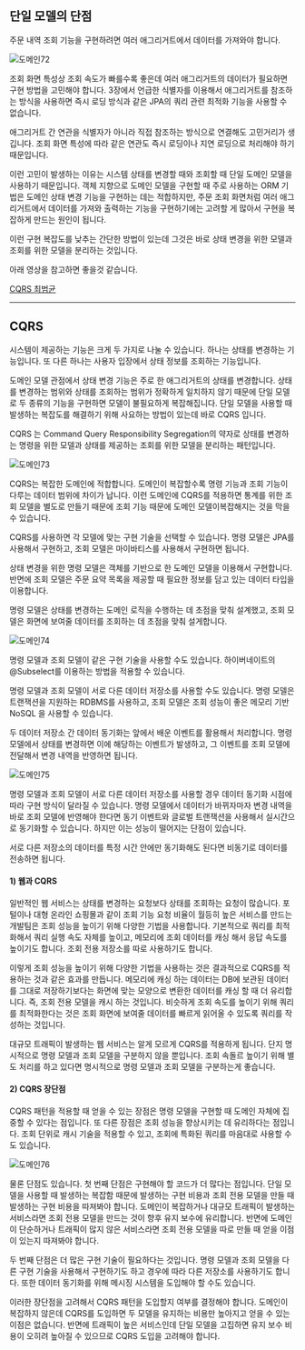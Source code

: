 ## 단일 모델의 단점

주문 내역 조회 기능을 구현하려면 여러 애그리거트에서 데이터를 가져와야 합니다.

![도메인72](../static/도메인주도개발시작하기/domain72.png)


조회 화면 특성상 조회 속도가 빠를수록 좋은데 여러 애그리거트의 데이터가 필요하면 구현 방법을 고민해야 합니다. 3장에서 언급한 식별자를 이용해서 애그리거트를 참조하는 방식을 사용하면 즉시 로딩 방식과 같은 JPA의 쿼리 관련 최적화 기능을 사용할 수 없습니다.

애그리거트 간 연관을 식별자가 아니라 직접 참조하는 방식으로 연결해도 고민거리가 생깁니다. 조회 화면 특성에 따라 같은 연관도 즉시 로딩이나 지연 로딩으로 처리해야 하기 때문입니다.

이런 고민이 발생하는 이유는 시스템 상태를 변경할 때와 조회할 때 단일 도메인 모델을 사용하기 때문입니다. 객체 지향으로 도메인 모델을 구현할 때 주로 사용하는 ORM 기법은 도메인 상태 변경 기능을 구현하는 데는 적합하지만, 주문 조회 화면처럼 여러 애그리거트에서 데이터를 가져와 출력하는 기능을 구현하기에는 고려할 게 많아서 구현을 복잡하게 만드는 원인이 됩니다.

이런 구현 복잡도를 낮추는 간단한 방법이 있는데 그것은 바로 상태 변경을 위한 모델과 조회를 위한 모델을 분리하는 것입니다.

아래 영상을 참고하면 좋을것 같습니다.

[CQRS 최범균](https://www.youtube.com/watch?v=xf0kXMTFJm8)


---

## CQRS

시스템이 제공하는 기능은 크게 두 가지로 나눌 수 있습니다. 하나는 상태를 변경하는 기능입니다. 또 다른 하나는 사용자 입장에서 상태 정보를 조회하는 기능입니다.

도메인 모델 관점에서 상태 변경 기능은 주로 한 애그리거트의 상태를 변경합니다. 상태를 변경하는 범위와 상태를 조회하는 범위가 정확하게 일치하지 않기 때문에 단일 모델로 두 종류의 기능을 구현하면 모델이 불필요하게 복잡해집니다. 단일 모델을 사용할 때 발생하는 복잡도를 해결하기 위해 사요하는 방법이 있는데 바로 CQRS 입니다.

CQRS 는 Command Query Responsibility Segregation의 약자로 상태를 변경하는 명령을 위한 모델과 상태를 제공하는 조회를 위한 모델을 분리하는 패턴입니다.

![도메인73](../static/도메인주도개발시작하기/domain73.png)


CQRS는 복잡한 도메인에 적합합니다. 도메인이 복잡할수록 명령 기능과 조회 기능이 다루는 데이터 범위에 차이가 납니다. 이런 도메인에 CQRS를 적용하면 통계를 위한 조회 모델을 별도로 만들기 때문에 조회 기능 때문에 도메인 모델이복잡해지는 것을 막을 수 있습니다.

CQRS를 사용하면 각 모델에 맞는 구현 기술을 선택할 수 있습니다. 명령 모델은 JPA를 사용해서 구현하고, 조회 모델은 마이바티스를 사용해서 구현하면 됩니다.

상태 변경을 위한 명령 모델은 객체를 기반으로 한 도메인 모델을 이용해서 구현합니다. 반면에 조회 모델은 주문 요약 목록을 제공할 때 필요한 정보를 담고 있는 데이터 타입을 이용합니다.

명령 모델은 상태를 변경하는 도메인 로직을 수행하는 데 초점을 맞춰 설계했고, 조회 모델은 화면에 보여줄 데이터를 조회하는 데 초점을 맞춰 설게합니다.

![도메인74](../static/도메인주도개발시작하기/domain74.png)


명령 모델과 조회 모델이 같은 구현 기술을 사용할 수도 있습니다. 하이버네이트의 @Subselect를 이용하는 방법을 적용할 수 있습니다.

명령 모델과 조회 모델이 서로 다른 데이터 저장소를 사용할 수도 있습니다. 명령 모델은 트랜잭션을 지원하는 RDBMS를 사용하고, 조회 모델은 조회 성능이 좋은 메모리 기반 NoSQL 을 사용할 수 있습니다.

두 데이터 저장소 간 데이터 동기화는 앞에서 배운 이벤트를 활용해서 처리합니다. 명령 모델에서 상태를 변경하면 이에 해당하는 이벤트가 발생하고, 그 이벤트를 조회 모델에 전달해서 변경 내역을 반영하면 됩니다.

![도메인75](../static/도메인주도개발시작하기/domain75.png)


명령 모델과 조회 모델이 서로 다른 데이터 저장소를 사용할 경우 데이터 동기화 시점에 따라 구현 방식이 달라질 수 있습니다. 명령 모델에서 데이터가 바뀌자마자 변경 내역을 바로 조회 모델에 반영해야 한다면 동기 이벤트와 글로벌 트랜잭션을 사용해서 실시간으로 동기화할 수 있습니다. 하지만 이는 성능이 떨어지는 단점이 있습니다.

서로 다른 저장소의 데이터를 특정 시간 안에만 동기화해도 된다면 비동기로 데이터를 전송하면 됩니다.

#### 1) 웹과 CQRS

일반적인 웹 서비스는 상태를 변경하는 요청보다 상태를 조회하는 요청이 많습니다. 포털이나 대형 온라인 쇼핑몰과 같이 조회 기능 요청 비율이 월등히 높은 서비스를 만드는 개발팀은 조회 성능을 높이기 위해 다양한 기법을 사용합니다. 기본적으로 쿼리를 최적화해서 쿼리 실행 속도 자체를 높이고, 메모리에 조회 데이터를 캐싱 해서 응답 속도를 높이기도 합니다. 조회 전용 저장소를 따로 사용하기도 합니다.

이렇게 조회 성능을 높이기 위해 다양한 기법을 사용하는 것은 결과적으로 CQRS를 적용하는 것과 같은 효과를 만듭니다. 메모리에 캐싱 하는 데이터는 DB에 보관된 데이터를 그대로 저장하기보다는 화면에 맞는 모양으로 변환한 데이터를 캐싱 할 때 더 유리합니다. 즉, 조회 전용 모델을 캐시 하는 것입니다. 비슷하게 조회 속도를 높이기 위해 쿼리를 최적화한다는 것은 조회 화면에 보여줄 데이터를 빠르게 읽어올 수 있도록 쿼리를 작성하는 것입니다.

대규모 트래픽이 발생하는 웹 서비스는 알게 모르게 CQRS를 적용하게 됩니다. 단지 명시적으로 명령 모델과 조회 모델을 구분하지 않을 뿐입니다. 조회 속돌르 높이기 위해 별도 처리를 하고 있다면 명시적으로 명령 모델과 조회 모델을 구분하는게 좋습니다.

#### 2) CQRS 장단점

CQRS 패턴을 적용할 때 얻을 수 있는 장점은 명령 모델을 구현할 때 도메인 자체에 집중할 수 있다는 점입니다. 또 다른 장점은 조회 성능을 향상시키는 데 유리하다는 점입니다. 조회 단위로 캐시 기술을 적용할 수 있고, 조회에 특화된 쿼리를 마음대로 사용할 수도 있습니다.

![도메인76](../static/도메인주도개발시작하기/domain76.png)


물론 단점도 있습니다. 첫 번째 단점은 구현해야 할 코드가 더 많다는 점입니다. 단일 모델을 사용할 때 발생하는 복잡함 때문에 발생하는 구현 비용과 조회 전용 모델을 만들 때 발생하는 구현 비용을 따져봐야 합니다. 도메인이 복잡하거나 대규모 트래픽이 발생하는 서비스라면 조회 전용 모델을 만드는 것이 향후 유지 보수에 유리합니다. 반면에 도메인이 단순하거나 트래픽이 많지 않은 서비스라면 조회 전용 모델을 따로 만들 때 얻을 이점이 있는지 따져봐야 합니다.

두 번째 단점은 더 많은 구현 기술이 필요하다는 것입니다. 명령 모델과 조회 모델을 다른 구현 기술을 사용해서 구현하기도 하고 경우에 따라 다른 저장소를 사용하기도 합니다. 또한 데이터 동기화를 위해 메시징 시스템을 도입해야 할 수도 있습니다.

이러한 장단점을 고려해서 CQRS 패턴을 도입할지 여부를 결정해야 합니다. 도메인이 복잡하지 않은데 CQRS를 도입하면 두 모델을 유지하는 비용만 높아지고 얻을 수 있는 이점은 없습니다. 반면에 트래픽이 높은 서비스인데 단일 모델을 고집하면 유지 보수 비용이 오히려 높아질 수 있으므로 CQRS 도입을 고려해야 합니다.
